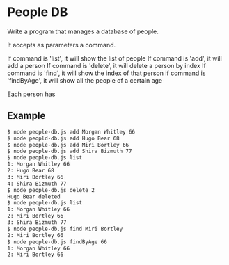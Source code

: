 # People DB

Write a program that manages a database of people.

It accepts as parameters a command.

If command is 'list', it will show the list of people
If command is 'add', it will add a person
If command is 'delete', it will delete a person by index
If command is 'find', it will show the index of that person
if command is 'findByAge', it will show all the people of a certain age

Each person has

## Example

```bash
$ node people-db.js add Morgan Whitley 66
$ node peopld-db.js add Hugo Bear 68
$ node people-db.js add Miri Bortley 66
$ node people-db.js add Shira Bizmuth 77
$ node people-db.js list
1: Morgan Whitley 66
2: Hugo Bear 68
3: Miri Bortley 66
4: Shira Bizmuth 77
$ node people-db.js delete 2
Hugo Bear deleted
$ node people-db.js list
1: Morgan Whitley 66
2: Miri Bortley 66
3: Shira Bizmuth 77
$ node people-db.js find Miri Bortley
2: Miri Bortley 66
$ node people-db.js findByAge 66
1: Morgan Whitley 66
2: Miri Bortley 66
```

